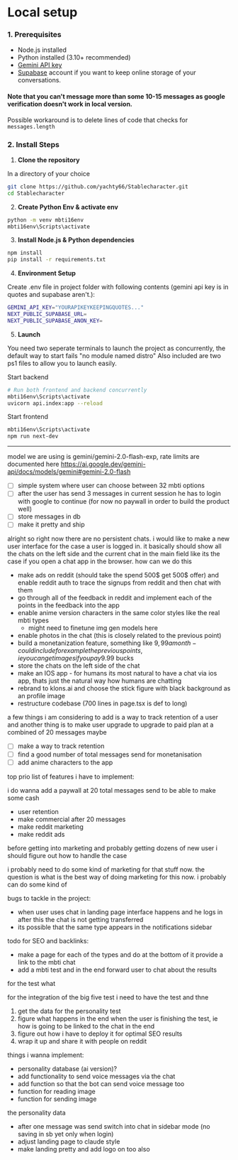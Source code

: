 # Local setup

### 1. Prerequisites
- Node.js installed
- Python installed (3.10+ recommended)
- [Gemini API key](https://ai.google.dev/gemini-api/docs/api-key)
- [Supabase](https://supabase.com/) account if you want to keep online storage of your conversations.

#### Note that you can't message more than some 10-15 messages as google verification doesn't work in local version.
Possible workaround is to delete lines of code that checks for `messages.length`

### 2. Install Steps

1. **Clone the repository**

In a directory of your choice
```bash
git clone https://github.com/yachty66/Stablecharacter.git
cd Stablecharacter
```

2. **Create Python Env & activate env**
```bash
python -m venv mbti16env
mbti16env\Scripts\activate
```

3. **Install Node.js & Python dependencies**
```bash
npm install
pip install -r requirements.txt
```

4. **Environment Setup**

Create .env file in project folder with following contents (gemini api key is in quotes and supabase aren't.):
```bash
GEMINI_API_KEY="YOURAPIKEYKEEPINGQUOTES..."
NEXT_PUBLIC_SUPABASE_URL=
NEXT_PUBLIC_SUPABASE_ANON_KEY=
```

5. **Launch**

You need two seperate terminals to launch the project as concurrently, the default way to start fails "no module named distro"
Also included are two ps1 files to allow you to launch easily.

Start backend
```bash
# Run both frontend and backend concurrently
mbti16env\Scripts\activate
uvicorn api.index:app --reload
```

Start frontend
```bash
mbti16env\Scripts\activate
npm run next-dev
```


-------------


model we are using is gemini/gemini-2.0-flash-exp, rate limits are documented here https://ai.google.dev/gemini-api/docs/models/gemini#gemini-2.0-flash


- [ ] simple system where user can choose between 32 mbti options
- [ ] after the user has send 3 messages in current session he has to login with google to continue (for now no paywall in order to build the product well)
- [ ] store messages in db 
- [ ] make it pretty and ship

alright so right now there are no persistent chats. i would like to make a new user interface for the case a user is logged in. it basically should show all the chats on the left side and the current chat in the main field like its the case if you open a chat app in the browser. how can we do this

- make ads on reddit (should take the spend 500$ get 500$ offer) and enable reddit auth to trace the signups from reddit and then chat with them
- go through all of the feedback in reddit and implement each of the points in the feedback into the app
- enable anime version characters in the same color styles like the real mbti types
    - might need to finetune img gen models here 
- enable photos in the chat (this is closely related to the previous point)
- build a monetanization feature, something like $9,99 a month - could include for example the previous points, ie you can get images if you pay 9.99$ bucks
- store the chats on the left side of the chat
- make an IOS app - for humans its most natural to have a chat via ios app, thats just the natural way how humans are chatting
- rebrand to klons.ai and choose the stick figure with black background as an profile image
- restructure codebase (700 lines in page.tsx is def to long)

a few things i am considering to add is a way to track retention of a user and another thing is to make user upgrade to upgrade to paid plan at a combined of 20 messages maybe

- [ ] make a way to track retention
- [ ] find a good number of total messages send for monetanisation
- [ ] add anime characters to the app 

top prio list of features i have to implement:

i do wanna add a paywall at 20 total messages send to be able to make some cash

- user retention
- make commercial after 20 messages 
- make reddit marketing
- make reddit ads 

before getting into marketing and probably getting dozens of new user i should figure out how to handle the case

i probably need to do some kind of marketing for that stuff now. the question is what is the best way of doing marketing for this now. i probably can do some kind of 


bugs to tackle in the project:

- when user uses chat in landing page interface happens and he logs in after this the chat is not getting transferred
- its possible that the same type appears in the notifications sidebar

todo for SEO and backlinks:

- make a page for each of the types and do at the bottom of it provide a link to the mbti chat
- add a mbti test and in the end forward user to chat about the results

for the test what 

for the integration of the big five test i need to have the test and thne 

1. get the data for the personality test
2. figure what happens in the end when the user is finishing the test, ie how is going to be linked to the chat in the end
3. figure out how i have to deploy it for optimal SEO results
4. wrap it up and share it with people on reddit

things i wanna implement:

- personality database (ai version)?
- add functionality to send voice messages via the chat
- add function so that the bot can send voice message too
- function for reading image 
- function for sending image

the personality data

- after one message was send switch into chat in sidebar mode (no saving in sb yet only when login)
- adjust landing page to claude style 
- make landing pretty and add logo on too also 